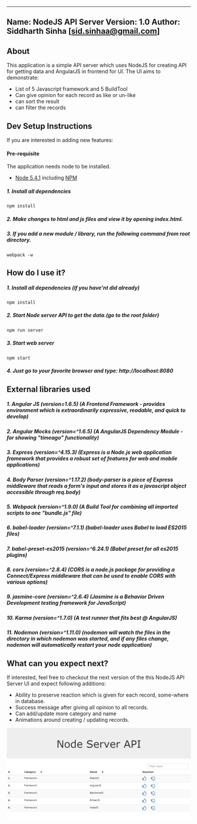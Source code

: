 ------------------------------------------------
Name: NodeJS API Server
Version: 1.0
Author: Siddharth Sinha [sid.sinhaa@gmail.com]
------------------------------------------------

## About

This application is a simple API server which uses NodeJS for creating API for getting data and AngularJS in frontend for UI. 
The UI aims to demonstrate:
 * List of 5 Javascript framework and 5 BuildTool
 * Can give opinion for each record as like or un-like
 * can sort the result
 * can filter the records
  

## Dev Setup Instructions

If you are interested in adding new features:

#### Pre-requisite
The application needs node to be installed.

* [Node 5.4.1](https://nodejs.org/en/blog/release/v5.4.1/) including
  [NPM](https://npmjs.org/)

##### 1. Install all dependencies

  ```
  npm install
  ```

##### 2. Make changes to html and js files and view it by opening index.html.
  
##### 3. If you add a new module / library, run the following command from root directory.

  ```
  webpack -w
  ```

## How do I use it?

##### 1. Install all dependencies (if you have'nt did already)

  ```
  npm install
  ```
  
##### 2. Start Node server API to get the data.(go to the root folder)

  ```
  npm run server
  ```

##### 3. Start web server
  
  ```
  npm start
  ```

##### 4. Just go to your favorite browser and type: http://localhost:8080

## External libraries used

##### 1. Angular JS (version=1.6.5) (A Frontend Framework - provides environment which is extraordinarily expressive, readable, and quick to develop)
##### 2. Angular Mocks (version=^1.6.5) (A AngularJS Dependency Module - for showing "timeago" functionality)
##### 3. Express (version=^4.15.3) (Express is a Node.js web application framework that provides a robust set of features for web and mobile applications)
##### 4. Body Parser (version=^1.17.2) (body-parser is a piece of Express middleware that reads a form's input and stores it as a javascript object accessible through req.body)
##### 5. Webpack (version=^1.9.0) (A Build Tool for combining all imported scripts to one "bundle.js" file)
##### 6. babel-loader (version=^7.1.1) (babel-loader uses Babel to load ES2015 files)
##### 7. babel-preset-es2015 (version=^6.24.1) (Babel preset for all es2015 plugins)
##### 8. cors (version=^2.8.4) (CORS is a node.js package for providing a Connect/Express middleware that can be used to enable CORS with various options)
##### 9. jasmine-core (version=^2.6.4) (Jasmine is a Behavior Driven Development testing framework for JavaScript)
##### 10. Karma (version=^1.7.0) (A test runner that fits best @ AngularJS)
##### 11. Nodemon (version=^1.11.0) (nodemon will watch the files in the directory in which nodemon was started, and if any files change, nodemon will automatically restart your node application)


## What can you expect next?

If interested, feel free to checkout the next version of the this NodeJS API Server UI and expect following additions:
* Ability to preserve reaction which is given for each record, some-where in database.
* Success message after giving all opinion to all records.
* Can add/update more category and name
* Animations around creating / updating records.



![ScreenShot](https://raw.githubusercontent.com/sidsinha/nodejs-api-server/master/app/assets/img/screnshot.png)